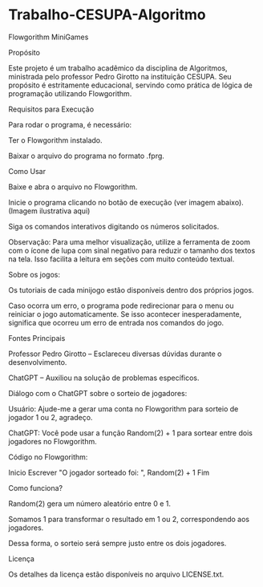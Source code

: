 # Trabalho-CESUPA-Algoritmo
 Flowgorithm MiniGames

Propósito

Este projeto é um trabalho acadêmico da disciplina de Algoritmos, ministrada pelo professor Pedro Girotto na instituição CESUPA. Seu propósito é estritamente educacional, servindo como prática de lógica de programação utilizando Flowgorithm.

Requisitos para Execução

Para rodar o programa, é necessário:

Ter o Flowgorithm instalado.

Baixar o arquivo do programa no formato .fprg.

Como Usar

Baixe e abra o arquivo no Flowgorithm.

Inicie o programa clicando no botão de execução (ver imagem abaixo).(Imagem ilustrativa aqui)

Siga os comandos interativos digitando os números solicitados.

Observação: Para uma melhor visualização, utilize a ferramenta de zoom com o ícone de lupa com sinal negativo para reduzir o tamanho dos textos na tela. Isso facilita a leitura em seções com muito conteúdo textual.

Sobre os jogos:

Os tutoriais de cada minijogo estão disponíveis dentro dos próprios jogos.

Caso ocorra um erro, o programa pode redirecionar para o menu ou reiniciar o jogo automaticamente. Se isso acontecer inesperadamente, significa que ocorreu um erro de entrada nos comandos do jogo.

Fontes Principais

Professor Pedro Girotto – Esclareceu diversas dúvidas durante o desenvolvimento.

ChatGPT – Auxiliou na solução de problemas específicos.

Diálogo com o ChatGPT sobre o sorteio de jogadores:

Usuário: Ajude-me a gerar uma conta no Flowgorithm para sorteio de jogador 1 ou 2, agradeço.

ChatGPT: Você pode usar a função Random(2) + 1 para sortear entre dois jogadores no Flowgorithm.

Código no Flowgorithm:

Inicio
    Escrever "O jogador sorteado foi: ", Random(2) + 1
Fim

Como funciona?

Random(2) gera um número aleatório entre 0 e 1.

Somamos 1 para transformar o resultado em 1 ou 2, correspondendo aos jogadores.

Dessa forma, o sorteio será sempre justo entre os dois jogadores.

Licença

Os detalhes da licença estão disponíveis no arquivo LICENSE.txt.
